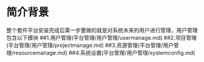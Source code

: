 # 简介背景

整个套件平台安装完成后第一步要做的就是对系统未来的用户进行管理，用户管理包含以下模块
##1.用户管理(平台管理/用户管理/usermanage.md)
##2.项目管理(平台管理/用户管理/projectmanage.md)
##3.资源管理(平台管理/用户管理/resourcemanage.md)
##4.系统设置(平台管理/用户管理/systemconfig.md)
